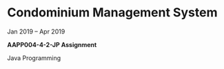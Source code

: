 # Condominium Management System

Jan 2019 – Apr 2019

**AAPP004-4-2-JP Assignment**

Java Programming
